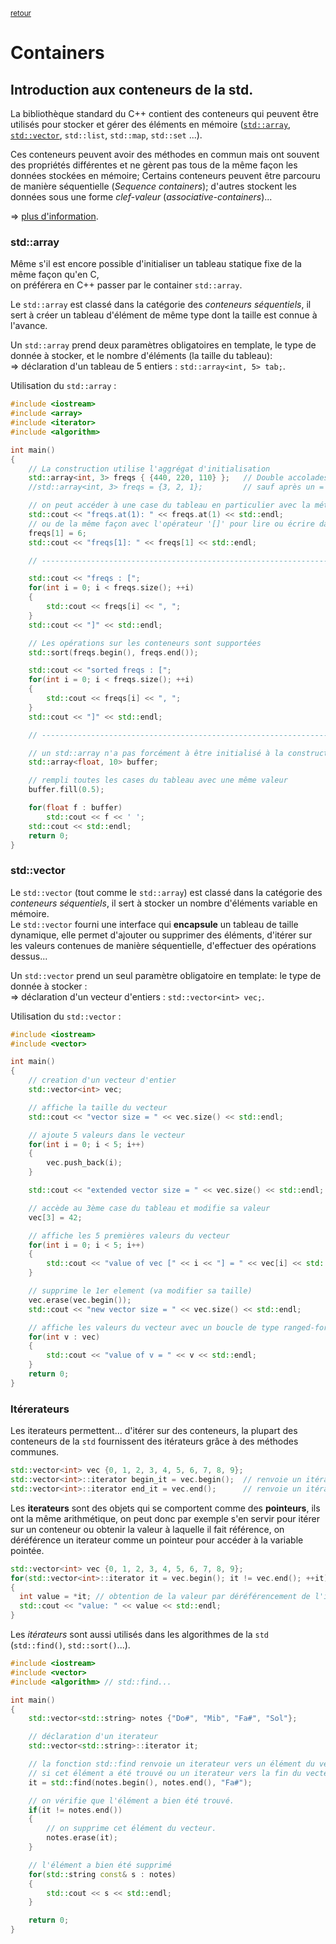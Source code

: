 <p><sup><a href="readme.md">retour</a></sup></p>

# Containers

## Introduction aux conteneurs de la std.

La bibliothèque standard du C++ contient des conteneurs qui peuvent être utilisés pour stocker et gérer des éléments en mémoire ([`std::array`](std::array), [`std::vector`](std::vector), `std::list`, `std::map`, `std::set` ...).  

Ces conteneurs peuvent avoir des méthodes en commun mais ont souvent des propriétés différentes et ne gèrent pas tous de la même façon les données stockées en mémoire; Certains conteneurs peuvent être parcouru de manière séquentielle (*Sequence containers*); d'autres stockent les données sous une forme *clef-valeur* (*associative-containers*)...

=> [plus d'information](http://en.cppreference.com/w/cpp/container).

### std::array

Même s'il est encore possible d'initialiser un tableau statique fixe de la même façon qu'en C,  
on préférera en C++ passer par le container `std::array`.

Le `std::array` est classé dans la catégorie des *conteneurs séquentiels*, il sert à créer un tableau d'élément de même type dont la taille est connue à l'avance.

Un `std::array` prend deux paramètres obligatoires en template, le type de donnée à stocker, et le nombre d'éléments (la taille du tableau):  
=> déclaration d'un tableau de 5 entiers : `std::array<int, 5> tab;`.

Utilisation du `std::array` :

```cpp
#include <iostream>
#include <array>
#include <iterator>
#include <algorithm>

int main()
{
    // La construction utilise l'aggrégat d'initialisation
    std::array<int, 3> freqs { {440, 220, 110} };   // Double accolades requises
    //std::array<int, 3> freqs = {3, 2, 1};         // sauf après un =

    // on peut accéder à une case du tableau en particulier avec la méthode 'at'
    std::cout << "freqs.at(1): " << freqs.at(1) << std::endl;
    // ou de la même façon avec l'opérateur '[]' pour lire ou écrire dans une case
    freqs[1] = 6;
    std::cout << "freqs[1]: " << freqs[1] << std::endl;

    // --------------------------------------------------------------------

    std::cout << "freqs : [";
    for(int i = 0; i < freqs.size(); ++i)
    {
        std::cout << freqs[i] << ", ";
    }
    std::cout << "]" << std::endl;

    // Les opérations sur les conteneurs sont supportées
    std::sort(freqs.begin(), freqs.end());

    std::cout << "sorted freqs : [";
    for(int i = 0; i < freqs.size(); ++i)
    {
        std::cout << freqs[i] << ", ";
    }
    std::cout << "]" << std::endl;

    // --------------------------------------------------------------------

    // un std::array n'a pas forcément à être initialisé à la construction
    std::array<float, 10> buffer;

    // rempli toutes les cases du tableau avec une même valeur
    buffer.fill(0.5);

    for(float f : buffer)
        std::cout << f << ' ';
    std::cout << std::endl;
    return 0;
}
```

### std::vector

Le `std::vector` (tout comme le `std::array`) est classé dans la catégorie des *conteneurs séquentiels*, il sert à stocker un nombre d'éléments variable en mémoire.  
Le `std::vector` fourni une interface qui **encapsule** un tableau de taille dynamique, elle permet d'ajouter ou supprimer des éléments, d'itérer sur les valeurs contenues de manière séquentielle, d'effectuer des opérations dessus...

Un `std::vector` prend un seul paramètre obligatoire en template: le type de donnée à stocker :  
=> déclaration d'un vecteur d'entiers : `std::vector<int> vec;`.

Utilisation du `std::vector` :

```cpp
#include <iostream>
#include <vector>

int main()
{
    // creation d'un vecteur d'entier
    std::vector<int> vec;

    // affiche la taille du vecteur
    std::cout << "vector size = " << vec.size() << std::endl;

    // ajoute 5 valeurs dans le vecteur
    for(int i = 0; i < 5; i++)
    {
        vec.push_back(i);
    }

    std::cout << "extended vector size = " << vec.size() << std::endl;

    // accède au 3ème case du tableau et modifie sa valeur
    vec[3] = 42;

    // affiche les 5 premières valeurs du vecteur
    for(int i = 0; i < 5; i++)
    {
        std::cout << "value of vec [" << i << "] = " << vec[i] << std::endl;
    }

    // supprime le 1er element (va modifier sa taille)
    vec.erase(vec.begin());
    std::cout << "new vector size = " << vec.size() << std::endl;

    // affiche les valeurs du vecteur avec un boucle de type ranged-for (c++11)
    for(int v : vec)
    {
        std::cout << "value of v = " << v << std::endl;
    }
    return 0;
}
```

### Itérerateurs

Les iterateurs permettent... d'itérer sur des conteneurs, la plupart des conteneurs de la `std` fournissent des itérateurs grâce à des méthodes communes.

```cpp
std::vector<int> vec {0, 1, 2, 3, 4, 5, 6, 7, 8, 9};
std::vector<int>::iterator begin_it = vec.begin();  // renvoie un itérateur sur le premier élément du vecteur
std::vector<int>::iterator end_it = vec.end();      // renvoie un itérateur sur le dernier élément du vecteur
```

Les **iterateurs** sont des objets qui se comportent comme des **pointeurs**, ils ont la même arithmétique, on peut donc par exemple s'en servir pour itérer sur un conteneur ou obtenir la valeur à laquelle il fait référence, on déréférence un iterateur comme un pointeur pour accéder à la variable pointée.

```cpp
std::vector<int> vec {0, 1, 2, 3, 4, 5, 6, 7, 8, 9};
for(std::vector<int>::iterator it = vec.begin(); it != vec.end(); ++it)
{
  int value = *it; // obtention de la valeur par déréférencement de l'iterateur.
  std::cout << "value: " << value << std::endl;
}
```

Les *itérateurs* sont aussi utilisés dans les algorithmes de la `std` (`std::find()`, `std::sort()`...).

```cpp
#include <iostream>
#include <vector>
#include <algorithm> // std::find...

int main()
{
    std::vector<std::string> notes {"Do#", "Mib", "Fa#", "Sol"};

    // déclaration d'un iterateur
    std::vector<std::string>::iterator it;

    // la fonction std::find renvoie un iterateur vers un élément du vecteur
    // si cet élément a été trouvé ou un iterateur vers la fin du vecteur si il n'existe pas.
    it = std::find(notes.begin(), notes.end(), "Fa#");

    // on vérifie que l'élément a bien été trouvé.
    if(it != notes.end())
    {
        // on supprime cet élément du vecteur.
        notes.erase(it);
    }

    // l'élément a bien été supprimé
    for(std::string const& s : notes)
    {
        std::cout << s << std::endl;
    }

    return 0;
}
```
